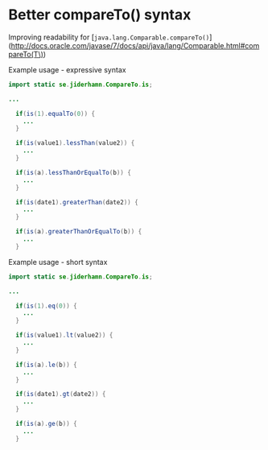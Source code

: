 # Better compareTo() syntax

Improving readability for [`java.lang.Comparable.compareTo()`](http://docs.oracle.com/javase/7/docs/api/java/lang/Comparable.html#compareTo(T\))

Example usage - expressive syntax 
```java
import static se.jiderhamn.CompareTo.is;

...

  if(is(1).equalTo(0)) {
    ...
  }

  if(is(value1).lessThan(value2)) {
    ...
  }

  if(is(a).lessThanOrEqualTo(b)) {
    ...
  }

  if(is(date1).greaterThan(date2)) {
    ...
  }

  if(is(a).greaterThanOrEqualTo(b)) {
    ...
  }
```

Example usage - short syntax 
```java
import static se.jiderhamn.CompareTo.is;

...

  if(is(1).eq(0)) {
    ...
  }

  if(is(value1).lt(value2)) {
    ...
  }

  if(is(a).le(b)) {
    ...
  }

  if(is(date1).gt(date2)) {
    ...
  }

  if(is(a).ge(b)) {
    ...
  }
```